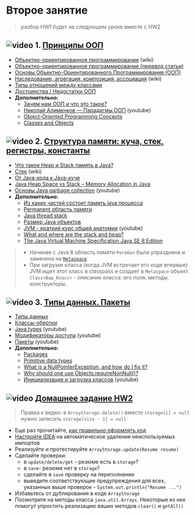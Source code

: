 
# Второе занятие
> разбор HW1 будет на следующем уроке вместе с HW2
## ![video](https://cloud.githubusercontent.com/assets/13649199/13672715/06dbc6ce-e6e7-11e5-81a9-04fbddb9e488.png) 1. [Принципы ООП](https://drive.google.com/open?id=0B_4NpoQW1xfpOHpyYWhOMGQ4VXc)
 - [Объектно-ориентированное программирование](https://ru.wikipedia.org/wiki/Объектно-ориентированное_программирование) (wiki)
 - [Объектно-ориентированное программирование (перевод статьи)](http://info.javarush.ru/translation/2016/01/28/Объектно-ориентированное-программирование-перевод-статьи-.html)
- [Основы Объектно-Ориентированного Программирования (ООП)](https://github.com/ichimax/Core-Java-Interview-Questions/blob/master/Questions/1.%20OOP.md)
- [Наследование, агрегация, композиция, ассоциация](https://ru.wikipedia.org/wiki/Диаграмма_классов#Взаимосвязи) (wiki)
- [Типы отношений между классами](http://www.intuit.ru/studies/courses/16/16/lecture/27107?page=4)
- [Достоинства / Недостатки ООП](http://www.intuit.ru/studies/courses/16/16/lecture/27107?page=5)
- **Дополнительно:**
  - [Зачем нам ООП и что это такое?](https://habrahabr.ru/post/148015/)
  - [Николай Алименков — Парадигмы ООП](https://www.youtube.com/watch?v=G6LJkWwZGuc) (youtube)
  - [Object-Oriented Programming Concepts](https://docs.oracle.com/javase/tutorial/java/concepts/index.html)
  - [Classes and Objects](https://docs.oracle.com/javase/tutorial/java/javaOO/index.html)
  
## ![video](https://cloud.githubusercontent.com/assets/13649199/13672715/06dbc6ce-e6e7-11e5-81a9-04fbddb9e488.png) 2. [Структура памяти: куча, стек, регистры, константы](https://drive.google.com/open?id=0B_4NpoQW1xfpZHRnTEhNWmk5Xzg)
  - [Что такое Heap и Stack память в Java?](https://javadevblog.com/chto-takoe-heap-i-stack-pamyat-v-java.html)
  - [Стек](https://ru.wikipedia.org/wiki/Стек) (wiki)
  - [От Java-кода к Java-куче](https://www.ibm.com/developerworks/ru/library/j-codetoheap/index.html)
  - [Java Heap Space vs Stack – Memory Allocation in Java](https://www.journaldev.com/4098/java-heap-space-vs-stack-memory)
  - [Основы Java garbage collection](https://youtu.be/3TROgt7ncMo?t=51) (youtube)
  - **Дополнительно:**
    - [Из каких частей состоит память java процесса](http://habrahabr.ru/post/117274/)
    - [Permanent область памяти](http://www.javaspecialist.ru/2011/04/permanent.html)
    - [Java thread stack](http://www.javaspecialist.ru/2011/04/java-thread-stack.html)
    - [Размер Java объектов](http://habrahabr.ru/post/134102/)
    - [JVM - краткий курс общей анатомии](https://www.youtube.com/watch?v=-fcj6EL9rc4) (youtube)
    - [What and where are the stack and heap?](http://stackoverflow.com/questions/79923/what-and-where-are-the-stack-and-heap#24171266)
    - [The Java Virtual Machine Specification Java SE 8 Edition](https://docs.oracle.com/javase/specs/jvms/se8/jvms8.pdf)
       
> - Начиная с Java 8 область памяти `PermGen` была упразднена и заменена на [`Metaspace`](https://www.javacodegeeks.com/2013/02/java-8-from-permgen-to-metaspace.html)
> - При загрузке класса (когда JVM встречает его коде впервые) JVM ищет этот класс в classpass и создает в `Metaspace` объект `Class<Ваш_Класс>` - описание класса: его поля, методы, конструкторы.

## ![video](https://cloud.githubusercontent.com/assets/13649199/13672715/06dbc6ce-e6e7-11e5-81a9-04fbddb9e488.png) 3. [Типы данных. Пакеты](https://drive.google.com/open?id=0B_4NpoQW1xfpQzRVTHg1LVhvOEk)
  - [Типы данных](http://www.intuit.ru/studies/courses/16/16/lecture/27111)
  - [Классы-обертки](http://www.intuit.ru/studies/courses/16/16/lecture/27129?page=2)
  - [Java types](https://youtu.be/JmplWN-FdMQ) (youtube)
  - [Модификаторы доступа](https://www.youtube.com/watch?v=e14xUIUc6y0) (youtube)
  - [Пакеты](https://youtu.be/a6KGNASOtK8) (youtube)
  - **Дополнительно:**
    - [Packages](https://docs.oracle.com/javase/tutorial/java/package/index.html)
    - [Primitive data types](https://docs.oracle.com/javase/tutorial/java/nutsandbolts/datatypes.html)
    - [What is a NullPointerException, and how do I fix it?](https://stackoverflow.com/questions/218384/what-is-a-nullpointerexception-and-how-do-i-fix-it)
    - [Why should one use Objects.requireNonNull()?](https://stackoverflow.com/questions/45632920/why-should-one-use-objects-requirenonnull)
    - [Инициализация и загрузка классов](https://www.youtube.com/watch?v=TdvnGw_KcFY) (youtube)

## ![video](https://cloud.githubusercontent.com/assets/13649199/13672715/06dbc6ce-e6e7-11e5-81a9-04fbddb9e488.png) [Домашнее задание HW2](https://drive.google.com/open?id=0B_4NpoQW1xfpWUxUVWx5MFpCZkE)
> Правка к видео: в `ArrayStorage.delete()` вместо `storage[i] = null` нужно записать `storage[size - 1] = null`

- Еще раз прочитайте, [как правильно оформлять код](https://drive.google.com/file/d/1BfVe2KaUxWCAB8R3RKSyM8tmWZBv-J-9/view?usp=sharing)
- [Настройте IDEA](https://stackoverflow.com/a/30634421) на автоматическое удаление неиспользуемых импортов
- Реализуйте и протестируйте `ArrayStorage.update(Resume resume)`
- Сделайте проверки:
  - в `update/delete/get` - резюме есть в `storage`?
  - в `save`- резюме нет в `storage`?
  - сделайте в `save` проверку на переполнение
  - выведите соответствующие предупреждения для всех, указанных выше проверок - `System.out.println("Resume ...")`
- Избавьтесь от дублирования в коде `ArrayStorage`
- Посмотрите на методы класса `java.util.Arrays`. Некоторые из них помогут упростить реализацию ваших методов `clear()` и `getAll()`

